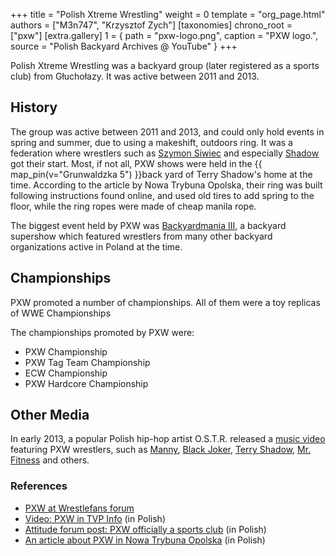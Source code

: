 +++
title = "Polish Xtreme Wrestling"
weight = 0
template = "org_page.html"
authors = ["M3n747", "Krzysztof Zych"]
[taxonomies]
chrono_root = ["pxw"]
[extra.gallery]
1 = { path = "pxw-logo.png", caption = "PXW logo.", source = "Polish Backyard Archives @ YouTube" }
+++

Polish Xtreme Wrestling was a backyard group (later registered as a sports club) from Głuchołazy. It was active between 2011 and 2013.

## History

The group was active between 2011 and 2013, and could only hold events in spring and summer, due to using a makeshift, outdoors ring. It was a federation where wrestlers such as [Szymon Siwiec](@/w/szymon-siwiec.md) and especially [Shadow](@/w/shadow.md) got their start.
Most, if not all, PXW shows were held in the {{ map_pin(v="Grunwaldzka 5") }}back yard of Terry Shadow's home at the time. According to the article by Nowa Trybuna Opolska, their ring was built following instructions found online, and used old tires to add spring to the floor, while the ring ropes were made of cheap manila rope.

The biggest event held by PXW was [Backyardmania III](@/e/pxw/2012-07-24-pxw-backyardmania-3.md), a backyard supershow which featured wrestlers from many other backyard organizations active in Poland at the time.

## Championships 

PXW promoted a number of championships. All of them were a toy replicas of WWE Championships

The championships promoted by PXW were:
- PXW Championship
- PXW Tag Team Championship
- ECW Championship
- PXW Hardcore Championship

## Other Media

In early 2013, a popular Polish hip-hop artist O.S.T.R. released a [music video][ostry] featuring PXW wrestlers, such as [Manny](@/w/manny.md), [Black Joker](@/w/lider.md), [Terry Shadow](@/w/shadow.md), [Mr. Fitness](@/w/szymon-siwiec.md) and others.

### References

* [PXW at Wrestlefans forum](https://wrestlefans.pl/forum/viewforum.php?f=247)
* [Video: PXW in TVP Info](https://www.youtube.com/watch?v=gupd6EZHKTE) (in Polish)
* [Attitude forum post: PXW officially a sports club](https://forum.wrestling.pl/topic/29302-pxw-oficjalnie-klubem-sportowym/) (in Polish)
* [An article about PXW in Nowa Trybuna Opolska](https://nto.pl/wrestling-na-opolszczyznie-podworkowi-gladiatorzy/ar/4459241) (in Polish)

[ostry]: https://www.youtube.com/watch?v=8AvFEZpbnUk
